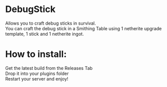 # DebugStick
 Allows you to craft debug sticks in survival.\
 You can craft the debug stick in a Smithing Table using 1 netherite upgrade template, 1 stick and 1 netherite ingot.
 
 # How to install:
 Get the latest build from the Releases Tab\
 Drop it into your plugins folder\
 Restart your server and enjoy!